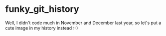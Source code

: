 # funky_git_history
Well, I didn't code much in November and December last year, so let's put a cute image in my history instead :-) 
